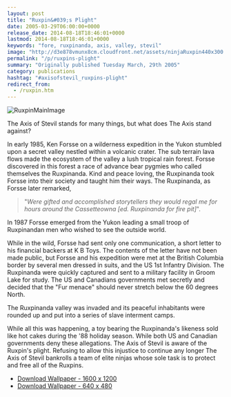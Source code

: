 ```yaml
---
layout: post
title: "Ruxpin&#039;s Plight"
date: 2005-03-29T06:00:00+0000
release_date: 2014-08-18T18:46:01+0000
lastmod: 2014-08-18T18:46:01+0000
keywords: "fore, ruxpinanda, axis, valley, stevil"
image: "http://d3e878vmunx8cm.cloudfront.net/assets/ninjaRuxpin440x300.jpg"
permalink: "/p/ruxpins-plight"
summary: "Originally published Tuesday March, 29th 2005"
category: publications
hashtag: "#axisofstevil_ruxpins-plight"
redirect_from:
  - /ruxpin.htm
---
```


[id_1]: http://d3e878vmunx8cm.cloudfront.net/assets/ninjaRuxpin440x300.jpg "RuxpinMainImage"
![RuxpinMainImage][id_1]

The Axis of Stevil stands for many things, but what does The Axis stand against? 

In early 1985, Ken Forsse on a wilderness expedition in the Yukon stumbled upon a secret valley nestled within a volcanic crater. The sub terrain lava flows made the ecosystem of the valley a lush tropical rain forest. Forsse discovered in this forest a race of advance bear pygmies who called themselves the Ruxpinanda. Kind and peace loving, the Ruxpinanda took Forsse into their society and taught him their ways. The Ruxpinanda, as Forsse later remarked,

> "*Were gifted and accomplished storytellers they would regal me for hours around the Cassetteowna [ed. Ruxpinanda for fire pit]*".

In 1987 Forsse emerged from the Yukon leading a small troop of Ruxpinandan men who wished to see the outside world.

While in the wild, Forsse had sent only one communication, a short letter to his financial backers at K B Toys. The contents of the letter have not been made public, but Forsse and his expedition were met at the British Columbia border by several men dressed in suits, and the US 1st Infantry Division. The Ruxpinanda were quickly captured and sent to a military facility in Groom Lake for study. The US and Canadians governments met secretly and decided that the "Fur menace" should never stretch below the 60 degrees North.

The Ruxpinanda valley was invaded and its peaceful inhabitants were rounded up and put into a series of slave interment camps.

While all this was happening, a toy bearing the Ruxpinanda's likeness sold like hot cakes during the '88 holiday season. While both US and Canadian governments deny these allegations. The Axis of Stevil is aware of the Ruxpin's plight. Refusing to allow this injustice to continue any longer The Axis of Stevil bankrolls a team of elite ninjas whose sole task is to protect and free all of the Ruxpins.

- [Download Wallpaper - 1600 x 1200](http://d3e878vmunx8cm.cloudfront.net/assets/NinjaFreeRuxpin1600x1200.jpg)
- [Download Wallpaper - 640 x 480](http://d3e878vmunx8cm.cloudfront.net/assets/ninjaRuxpin640x480.jpg)
